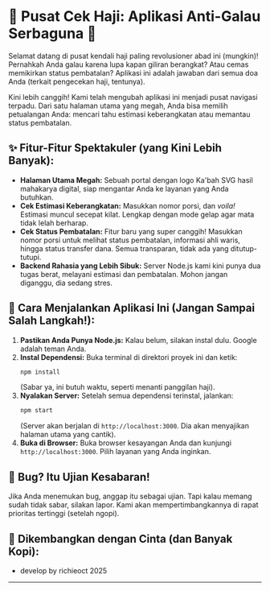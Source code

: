 # 🕋 Pusat Cek Haji: Aplikasi Anti-Galau Serbaguna 🕋

Selamat datang di pusat kendali haji paling revolusioner abad ini (mungkin)! Pernahkah Anda galau karena lupa kapan giliran berangkat? Atau cemas memikirkan status pembatalan? Aplikasi ini adalah jawaban dari semua doa Anda (terkait pengecekan haji, tentunya).

Kini lebih canggih! Kami telah mengubah aplikasi ini menjadi pusat navigasi terpadu. Dari satu halaman utama yang megah, Anda bisa memilih petualangan Anda: mencari tahu estimasi keberangkatan atau memantau status pembatalan.

## ✨ Fitur-Fitur Spektakuler (yang Kini Lebih Banyak):

*   **Halaman Utama Megah:** Sebuah portal dengan logo Ka'bah SVG hasil mahakarya digital, siap mengantar Anda ke layanan yang Anda butuhkan.
*   **Cek Estimasi Keberangkatan:** Masukkan nomor porsi, dan *voila!* Estimasi muncul secepat kilat. Lengkap dengan mode gelap agar mata tidak lelah berharap.
*   **Cek Status Pembatalan:** Fitur baru yang super canggih! Masukkan nomor porsi untuk melihat status pembatalan, informasi ahli waris, hingga status transfer dana. Semua transparan, tidak ada yang ditutup-tutupi.
*   **Backend Rahasia yang Lebih Sibuk:** Server Node.js kami kini punya dua tugas berat, melayani estimasi dan pembatalan. Mohon jangan diganggu, dia sedang stres.

## 🚀 Cara Menjalankan Aplikasi Ini (Jangan Sampai Salah Langkah!):

1.  **Pastikan Anda Punya Node.js:** Kalau belum, silakan instal dulu. Google adalah teman Anda.
2.  **Instal Dependensi:** Buka terminal di direktori proyek ini dan ketik:
    ```bash
    npm install
    ```
    (Sabar ya, ini butuh waktu, seperti menanti panggilan haji).
3.  **Nyalakan Server:** Setelah semua dependensi terinstal, jalankan:
    ```bash
    npm start
    ```
    (Server akan berjalan di `http://localhost:3000`. Dia akan menyajikan halaman utama yang cantik).
4.  **Buka di Browser:** Buka browser kesayangan Anda dan kunjungi `http://localhost:3000`. Pilih layanan yang Anda inginkan.

## 🐛 Bug? Itu Ujian Kesabaran!

Jika Anda menemukan bug, anggap itu sebagai ujian. Tapi kalau memang sudah tidak sabar, silakan lapor. Kami akan mempertimbangkannya di rapat prioritas tertinggi (setelah ngopi).

## 💖 Dikembangkan dengan Cinta (dan Banyak Kopi):

*   develop by richieoct 2025

---